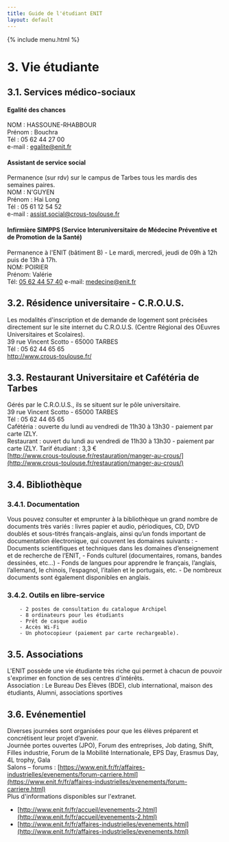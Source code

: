 ```yaml
---
title: Guide de l'étudiant ENIT
layout: default
---
```

{% include menu.html %}
# 3. Vie étudiante

## 3.1. Services médico-sociaux
#### Egalité des chances
NOM : HASSOUNE-RHABBOUR  
Prénom : Bouchra  
Tél : 05 62 44 27 00  
e-mail : egalite@enit.fr  
#### Assistant de service social
Permanence (sur rdv) sur le campus de Tarbes tous les mardis des semaines paires.  
NOM : N'GUYEN  
Prénom : Hai Long  
Tél : 05 61 12 54 52  
e-mail : assist.social@crous-toulouse.fr  
#### Infirmière SIMPPS (Service Interuniversitaire de Médecine Préventive et de Promotion de la Santé)
Permanence à l'ENIT (bâtiment B) - Le mardi, mercredi, jeudi de 09h à 12h puis de 13h à 17h.  
NOM: POIRIER  
Prénom: Valérie  
Tél: [05 62 44 57 40](tel:+33562445740)
e-mail: [medecine@enit.fr](mailto:contact@example.com)
## 3.2. Résidence universitaire - C.R.O.U.S.
Les modalités d'inscription et de demande de logement sont précisées directement sur le site internet du C.R.O.U.S. (Centre Régional des OEuvres Universitaires et Scolaires).  
39 rue Vincent Scotto - 65000 TARBES  
Tél : 05 62 44 65 65  
http://www.crous-toulouse.fr/  
## 3.3. Restaurant Universitaire et Cafétéria de Tarbes
Gérés par le C.R.O.U.S., ils se situent sur le pôle universitaire.  
39 rue Vincent Scotto - 65000 TARBES  
Tél : 05 62 44 65 65  
Cafétéria : ouverte du lundi au vendredi de 11h30 à 13h30 - paiement par carte IZLY.  
Restaurant : ouvert du lundi au vendredi de 11h30 à 13h30 - paiement par carte IZLY. Tarif étudiant : 3,3 €  
[http://www.crous-toulouse.fr/restauration/manger-au-crous/](http://www.crous-toulouse.fr/restauration/manger-au-crous/)  
## 3.4. Bibliothèque
### 3.4.1. Documentation
Vous pouvez consulter et emprunter à la bibliothèque un grand nombre de documents très variés : livres papier et audio, périodiques, CD, DVD doublés et sous-titrés français-anglais, ainsi qu’un fonds important de documentation électronique, qui couvrent les domaines suivants :
		- Documents scientifiques et techniques dans les domaines d’enseignement et de recherche de l’ENIT,
		- Fonds culturel (documentaires, romans, bandes dessinées, etc…)
		- Fonds de langues pour apprendre le français, l’anglais, l’allemand, le chinois, l’espagnol, l’italien et le portugais, etc.
		- De nombreux documents sont également disponibles en anglais.
    
### 3.4.2. Outils en libre-service
		- 2 postes de consultation du catalogue Archipel
		- 8 ordinateurs pour les étudiants
		- Prêt de casque audio
		- Accès Wi-Fi
		- Un photocopieur (paiement par carte rechargeable).
## 3.5. Associations
L'ENIT possède une vie étudiante très riche qui permet à chacun de pouvoir s'exprimer en fonction de ses centres d'intérêts.  
Association : Le Bureau Des Élèves (BDE), club international, maison des étudiants, Alumni, associations sportives
## 3.6. Evénementiel
Diverses journées sont organisées pour que les élèves préparent et concrétisent leur projet d’avenir.  
Journée portes ouvertes (JPO), Forum des entreprises, Job dating, Shift, Filles industrie, Forum de la Mobilité Internationale, EPS Day, Erasmus Day, 4L trophy, Gala  
Salons – forums : [https://www.enit.fr/fr/affaires-industrielles/evenements/forum-carriere.html](https://www.enit.fr/fr/affaires-industrielles/evenements/forum-carriere.html)  
Plus d'informations disponibles sur l'extranet.  
- [http://www.enit.fr/fr/accueil/evenements-2.html](http://www.enit.fr/fr/accueil/evenements-2.html)
- [http://www.enit.fr/fr/affaires-industrielles/evenements.html](http://www.enit.fr/fr/affaires-industrielles/evenements.html)

